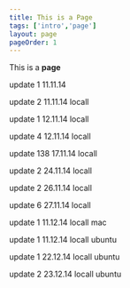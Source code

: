 ```yaml
---
title: This is a Page
tags: ['intro','page']
layout: page
pageOrder: 1
---
```


This is a **page**

update 1 11.11.14

update 2 11.11.14 locall

update 1 12.11.14 locall

update 4 12.11.14 locall

update 138 17.11.14 locall

update 2 24.11.14 locall

update 2 26.11.14 locall

update 6 27.11.14 locall

update 1 11.12.14 locall mac

update 1 11.12.14 locall ubuntu

update 1 22.12.14 locall ubuntu

update 2 23.12.14 locall ubuntu
